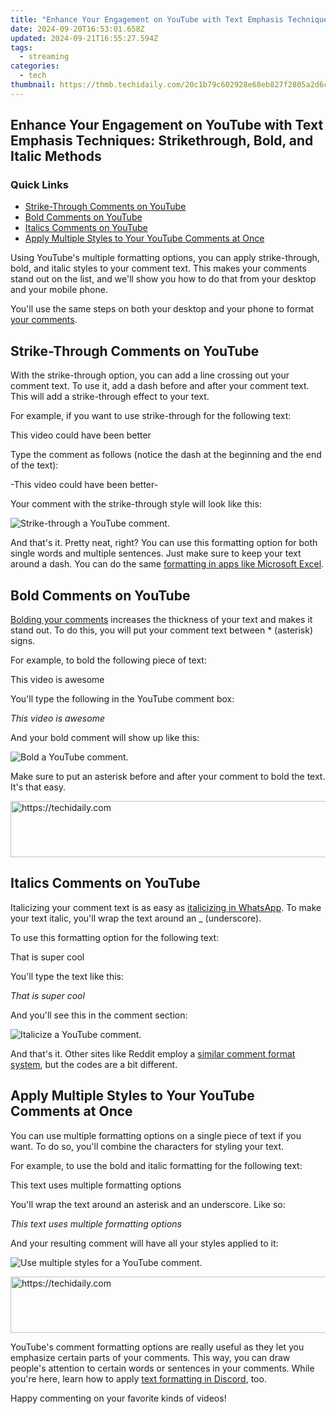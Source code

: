 ```yaml
---
title: "Enhance Your Engagement on YouTube with Text Emphasis Techniques: Strikethrough, Bold, and Italic Methods"
date: 2024-09-20T16:53:01.658Z
updated: 2024-09-21T16:55:27.594Z
tags:
  - streaming
categories:
  - tech
thumbnail: https://thmb.techidaily.com/20c1b79c602928e68eb827f2805a2d6c02102230fc6f02657f8a03a2a51b45e9.jpg
---
```


## Enhance Your Engagement on YouTube with Text Emphasis Techniques: Strikethrough, Bold, and Italic Methods

### Quick Links

* [Strike-Through Comments on YouTube](https://extra-support.techidaily.com/recommendation-best-websites-to-download-funny-ringtones-for-2024/)
* [Bold Comments on YouTube](https://android-unlock.techidaily.com/delete-gmail-account-withwithout-password-on-oppo-find-n3-by-drfone-android/)
* [Italics Comments on YouTube](https://extra-approaches.techidaily.com/2024-approved-leading-steadicam-systems-for-drones-in-filmmaking-industry/)
* [Apply Multiple Styles to Your YouTube Comments at Once](https://youtube-sure.techidaily.com/024-approved-secrets-of-sending-short-videos-to-youtube-tech-for-mobile-and-laptops/)

 Using YouTube's multiple formatting options, you can apply strike-through, bold, and italic styles to your comment text. This makes your comments stand out on the list, and we'll show you how to do that from your desktop and your mobile phone.

 You'll use the same steps on both your desktop and your phone to format [your comments](https://fox-that.techidaily.com/why-doesnt-picture-recognition-work-on-my-iphone-exploring-6-possible-causes/).

##  Strike-Through Comments on YouTube

 With the strike-through option, you can add a line crossing out your comment text. To use it, add a dash before and after your comment text. This will add a strike-through effect to your text.

 For example, if you want to use strike-through for the following text:

 This video could have been better

 Type the comment as follows (notice the dash at the beginning and the end of the text):

-This video could have been better-

 Your comment with the strike-through style will look like this:

![Strike-through a YouTube comment.](https://static1.howtogeekimages.com/wordpress/wp-content/uploads/2022/04/1-strike-through-youtube-comment.png) 

 And that's it. Pretty neat, right? You can use this formatting option for both single words and multiple sentences. Just make sure to keep your text around a dash. You can do the same [formatting in apps like Microsoft Excel](https://fox-cloud.techidaily.com/2024-approved-a-list-mobile-camera-utilities-for-iphone/).

##  Bold Comments on YouTube

[Bolding your comments](https://pokemon-go-android.techidaily.com/in-2024-ultimate-guide-to-get-the-meltan-box-pokemon-go-for-honor-x8b-drfone-by-drfone-virtual-android/) increases the thickness of your text and makes it stand out. To do this, you will put your comment text between \* (asterisk) signs.

 For example, to bold the following piece of text:

This video is awesome

 You'll type the following in the YouTube comment box:

*This video is awesome*

 And your bold comment will show up like this:

![Bold a YouTube comment.](https://static1.howtogeekimages.com/wordpress/wp-content/uploads/2022/04/2-bold-youtube-comment.png) 

 Make sure to put an asterisk before and after your comment to bold the text. It's that easy.

<!-- affiliate ads begin -->
<a href="https://aligracehair.sjv.io/c/5597632/2087267/19272" target="_top" id="2087267">
  <img src="//a.impactradius-go.com/display-ad/19272-2087267" border="0" alt="https://techidaily.com" width="728" height="90"/>
</a>
<img height="0" width="0" src="https://aligracehair.sjv.io/i/5597632/2087267/19272" style="position:absolute;visibility:hidden;" border="0" />
<!-- affiliate ads end -->

##  Italics Comments on YouTube

 Italicizing your comment text is as easy as [italicizing in WhatsApp](https://screen-capture.techidaily.com/new-from-still-shots-to-moving-images-ipads-timelapse-magic-for-2024/). To make your text italic, you'll wrap the text around an \_ (underscore).

 To use this formatting option for the following text:

That is super cool

 You'll type the text like this:

_That is super cool_

 And you'll see this in the comment section:

![Italicize a YouTube comment.](https://static1.howtogeekimages.com/wordpress/wp-content/uploads/2022/04/3-italicize-youtube-comment.png) 

 And that's it. Other sites like Reddit employ a [similar comment format system](https://android-frp.techidaily.com/in-2024-5-quick-methods-to-bypass-oppo-reno-11-5g-frp-by-drfone-android/), but the codes are a bit different.

##  Apply Multiple Styles to Your YouTube Comments at Once

 You can use multiple formatting options on a single piece of text if you want. To do so, you'll combine the characters for styling your text.

 For example, to use the bold and italic formatting for the following text:

This text uses multiple formatting options

 You'll wrap the text around an asterisk and an underscore. Like so:

*_This text uses multiple formatting options_*

 And your resulting comment will have all your styles applied to it:

![Use multiple styles for a YouTube comment.](https://static1.howtogeekimages.com/wordpress/wp-content/uploads/2022/04/4-multiple-styles-youtube-comment.png) 

<!-- affiliate ads begin -->
<a href="https://appsumo.8odi.net/c/5597632/2075462/7443" target="_top" id="2075462">
  <img src="//a.impactradius-go.com/display-ad/7443-2075462" border="0" alt="https://techidaily.com" width="728" height="90"/>
</a>
<img height="0" width="0" src="https://appsumo.8odi.net/i/5597632/2075462/7443" style="position:absolute;visibility:hidden;" border="0" />
<!-- affiliate ads end -->

 YouTube's comment formatting options are really useful as they let you emphasize certain parts of your comments. This way, you can draw people's attention to certain words or sentences in your comments. While you're here, learn how to apply [text formatting in Discord](https://extra-support.techidaily.com/2024-approved-insider-secrets-smooth-videophoto-transfer-to-windows-11/), too.

 Happy commenting on your favorite kinds of videos!

<ins class="adsbygoogle"
     style="display:block"
     data-ad-format="autorelaxed"
     data-ad-client="ca-pub-7571918770474297"
     data-ad-slot="1223367746"></ins>

<ins class="adsbygoogle"
     style="display:block"
     data-ad-client="ca-pub-7571918770474297"
     data-ad-slot="8358498916"
     data-ad-format="auto"
     data-full-width-responsive="true"></ins>



